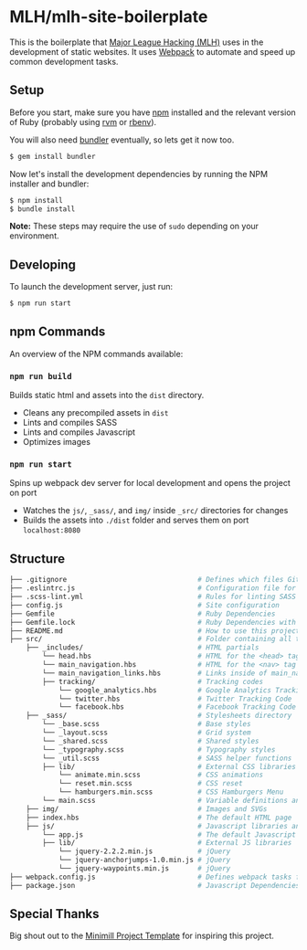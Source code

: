 # MLH/mlh-site-boilerplate

This is the boilerplate that [Major League Hacking (MLH)][mlh] uses in the
development of static websites.  It uses [Webpack][webpack] to automate and speed up common development tasks.

## Setup

Before you start, make sure you have [npm][npm-install] installed and the
relevant version of Ruby (probably using [rvm][rvm] or [rbenv][rbenv]).

You will also need [bundler][bundler] eventually, so lets get
it now too.

```bash
$ gem install bundler
```

Now let's install the development dependencies by running the NPM installer and
bundler:

```bash
$ npm install
$ bundle install
```

**Note:** These steps may require the use of `sudo` depending on your
environment.

## Developing

To launch the development server, just run:

```bash
$ npm run start
```

## npm Commands

An overview of the NPM commands available:

### `npm run build`

Builds static html and assets into the `dist` directory.

 - Cleans any precompiled assets in `dist`
 - Lints and compiles SASS
 - Lints and compiles Javascript
 - Optimizes images

### `npm run start`

Spins up webpack dev server for local development and opens the project on port

 - Watches the `js/`, `_sass/`, and `img/` inside `_src/` directories for changes
 - Builds the assets into `./dist` folder and serves them on port `localhost:8080`

## Structure

```bash
├── .gitignore                                # Defines which files Git should diregard
├── .eslintrc.js                              # Configuration file for eslint
├── .scss-lint.yml                            # Rules for linting SASS files
├── config.js                                 # Site configuration
├── Gemfile                                   # Ruby Dependencies
├── Gemfile.lock                              # Ruby Dependencies with explicit versions
├── README.md                                 # How to use this project
├── src/                                      # Folder containing all the resources for the website
    ├── _includes/                            # HTML partials
        └── head.hbs                          # HTML for the <head> tag
        └── main_navigation.hbs               # HTML for the <nav> tag
        └── main_navigation_links.hbs         # Links inside of main_navigation.hbs
        ├── tracking/                         # Tracking codes
            └── google_analytics.hbs          # Google Analytics Tracking Code
            └── twitter.hbs                   # Twitter Tracking Code
            └── facebook.hbs                  # Facebook Tracking Code
    ├── _sass/                                # Stylesheets directory
        └── _base.scss                        # Base styles
        └── _layout.scss                      # Grid system
        └── _shared.scss                      # Shared styles
        └── _typography.scss                  # Typography styles
        └── _util.scss                        # SASS helper functions
        ├── lib/                              # External CSS libraries
            └── animate.min.scss              # CSS animations
            └── reset.min.scss                # CSS reset
            └── hamburgers.min.scss           # CSS Hamburgers Menu
        └── main.scss                         # Variable definitions and list of SASS partials to compile
    ├── img/                                  # Images and SVGs
    ├── index.hbs                             # The default HTML page
    ├── js/                                   # Javascript libraries and scripts
        └── app.js                            # The default Javascript file
        ├── lib/                              # External JS libraries
            └── jquery-2.2.2.min.js           # jQuery
            └── jquery-anchorjumps-1.0.min.js # jQuery
            └── jquery-waypoints.min.js       # jQuery
├── webpack.config.js                         # Defines webpack tasks for development
├── package.json                              # Javascript Dependencies
```

## Special Thanks

Big shout out to the [Minimill Project Template](https://github.com/minimill/project-template)
for inspiring this project.

[mlh]: http://mlh.io
[github-pages]: https://pages.github.com
[jekyll]: https://jekyllrb.com
[gulp]: http://gulpjs.com/
[npm-install]: https://nodejs.org/en/download/
[rvm]: https://rvm.io/
[bundler]: http://bundler.io/
[webpack]: https://webpack.js.org/
[rbenv]: https://github.com/rbenv/rbenv